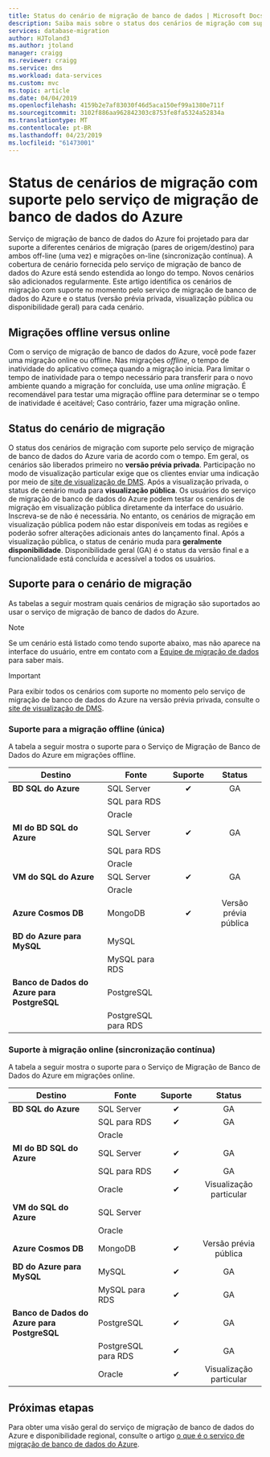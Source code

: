 ```yaml
---
title: Status do cenário de migração de banco de dados | Microsoft Docs
description: Saiba mais sobre o status dos cenários de migração com suporte pelo serviço de migração de banco de dados do Azure.
services: database-migration
author: HJToland3
ms.author: jtoland
manager: craigg
ms.reviewer: craigg
ms.service: dms
ms.workload: data-services
ms.custom: mvc
ms.topic: article
ms.date: 04/04/2019
ms.openlocfilehash: 4159b2e7af83030f46d5aca150ef99a1380e711f
ms.sourcegitcommit: 3102f886aa962842303c8753fe8fa5324a52834a
ms.translationtype: MT
ms.contentlocale: pt-BR
ms.lasthandoff: 04/23/2019
ms.locfileid: "61473001"
---
```

# <a name="status-of-migration-scenarios-supported-by-azure-database-migration-service"></a>Status de cenários de migração com suporte pelo serviço de migração de banco de dados do Azure
Serviço de migração de banco de dados do Azure foi projetado para dar suporte a diferentes cenários de migração (pares de origem/destino) para ambos off-line (uma vez) e migrações on-line (sincronização contínua). A cobertura de cenário fornecida pelo serviço de migração de banco de dados do Azure está sendo estendida ao longo do tempo. Novos cenários são adicionados regularmente. Este artigo identifica os cenários de migração com suporte no momento pelo serviço de migração de banco de dados do Azure e o status (versão prévia privada, visualização pública ou disponibilidade geral) para cada cenário.

## <a name="offline-versus-online-migrations"></a>Migrações offline versus online
Com o serviço de migração de banco de dados do Azure, você pode fazer uma migração online ou offline. Nas migrações *offline*, o tempo de inatividade do aplicativo começa quando a migração inicia. Para limitar o tempo de inatividade para o tempo necessário para transferir para o novo ambiente quando a migração for concluída, use uma *online* migração. É recomendável para testar uma migração offline para determinar se o tempo de inatividade é aceitável; Caso contrário, fazer uma migração online.

## <a name="migration-scenario-status"></a>Status do cenário de migração
O status dos cenários de migração com suporte pelo serviço de migração de banco de dados do Azure varia de acordo com o tempo. Em geral, os cenários são liberados primeiro no **versão prévia privada**. Participação no modo de visualização particular exige que os clientes enviar uma indicação por meio de [site de visualização de DMS](https://aka.ms/dms-preview). Após a visualização privada, o status de cenário muda para **visualização pública**. Os usuários do serviço de migração de banco de dados do Azure podem testar os cenários de migração em visualização pública diretamente da interface do usuário. Inscreva-se de não é necessária.  No entanto, os cenários de migração em visualização pública podem não estar disponíveis em todas as regiões e poderão sofrer alterações adicionais antes do lançamento final. Após a visualização pública, o status de cenário muda para **geralmente disponibilidade**. Disponibilidade geral (GA) é o status da versão final e a funcionalidade está concluída e acessível a todos os usuários.

## <a name="migration-scenario-support"></a>Suporte para o cenário de migração
As tabelas a seguir mostram quais cenários de migração são suportados ao usar o serviço de migração de banco de dados do Azure.

> [!NOTE]
> Se um cenário está listado como tendo suporte abaixo, mas não aparece na interface do usuário, entre em contato com a [Equipe de migração de dados](mailto:datamigrationteam@microsoft.com) para saber mais.

> [!IMPORTANT]
> Para exibir todos os cenários com suporte no momento pelo serviço de migração de banco de dados do Azure na versão prévia privada, consulte o [site de visualização de DMS](https://aka.ms/dms-preview).

### <a name="offline-one-time-migration-support"></a>Suporte para a migração offline (única)
A tabela a seguir mostra o suporte para o Serviço de Migração de Banco de Dados do Azure em migrações offline.

| Destino  | Fonte | Suporte | Status |
| ------------- | ------------- |:-------------:|:-------------:|
| **BD SQL do Azure** | SQL Server | ✔ | GA |
|   | SQL para RDS |  |  |
|   | Oracle |  |  |
| **MI do BD SQL do Azure** | SQL Server | ✔ | GA |
|   | SQL para RDS |  |  |
|   | Oracle |  |   |
| **VM do SQL do Azure** | SQL Server | ✔ | GA |
|   | Oracle |   |   |
| **Azure Cosmos DB** | MongoDB | ✔ | Versão prévia pública |
| **BD do Azure para MySQL** | MySQL |   |   |
|   | MySQL para RDS |   |   |
| **Banco de Dados do Azure para PostgreSQL** | PostgreSQL |  |
|  | PostgreSQL para RDS |   |   |

### <a name="online-continuous-sync-migration-support"></a>Suporte à migração online (sincronização contínua)
A tabela a seguir mostra o suporte para o Serviço de Migração de Banco de Dados do Azure em migrações online.

| Destino  | Fonte | Suporte | Status |
| ------------- | ------------- |:-------------:|:-------------:|
| **BD SQL do Azure** | SQL Server | ✔ | GA |
|   | SQL para RDS | ✔ | GA |
|   | Oracle |  |  |
| **MI do BD SQL do Azure** | SQL Server | ✔ | GA |
|   | SQL para RDS | ✔ | GA |
|   | Oracle | ✔ | Visualização particular |
| **VM do SQL do Azure** | SQL Server |   |   |
|   | Oracle  |  |  |
| **Azure Cosmos DB** | MongoDB | ✔ | Versão prévia pública |
| **BD do Azure para MySQL** | MySQL | ✔ | GA |
|   | MySQL para RDS | ✔ | GA |
| **Banco de Dados do Azure para PostgreSQL** | PostgreSQL | ✔ | GA |
|   | PostgreSQL para RDS | ✔ | GA |
|   | Oracle | ✔ | Visualização particular |

## <a name="next-steps"></a>Próximas etapas
Para obter uma visão geral do serviço de migração de banco de dados do Azure e disponibilidade regional, consulte o artigo [o que é o serviço de migração de banco de dados do Azure](dms-overview.md).

